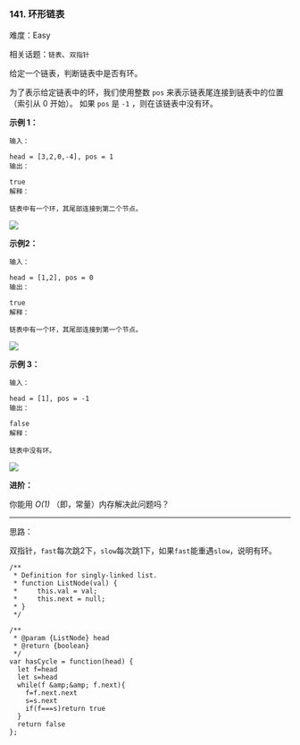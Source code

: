 ### 141. 环形链表

难度：Easy

相关话题：`链表`、`双指针`

给定一个链表，判断链表中是否有环。



为了表示给定链表中的环，我们使用整数  `pos`  来表示链表尾连接到链表中的位置（索引从 0 开始）。 如果  `pos`  是  `-1` ，则在该链表中没有环。







**示例 1：** 





```
输入：

head = [3,2,0,-4], pos = 1
输出：

true
解释：

链表中有一个环，其尾部连接到第二个节点。

```


![](https://assets.leetcode-cn.com/aliyun-lc-upload/uploads/2018/12/07/circularlinkedlist.png)




**示例2：** 





```
输入：

head = [1,2], pos = 0
输出：

true
解释：

链表中有一个环，其尾部连接到第一个节点。

```


![](https://assets.leetcode-cn.com/aliyun-lc-upload/uploads/2018/12/07/circularlinkedlist_test2.png)




**示例 3：** 





```
输入：

head = [1], pos = -1
输出：

false
解释：

链表中没有环。

```


![](https://assets.leetcode-cn.com/aliyun-lc-upload/uploads/2018/12/07/circularlinkedlist_test3.png)








**进阶：** 



你能用 *O(1)* （即，常量）内存解决此问题吗？




-----

思路：

双指针，`fast`每次跳2下，`slow`每次跳1下，如果`fast`能重遇`slow`，说明有环。


```
/**
 * Definition for singly-linked list.
 * function ListNode(val) {
 *     this.val = val;
 *     this.next = null;
 * }
 */

/**
 * @param {ListNode} head
 * @return {boolean}
 */
var hasCycle = function(head) {
  let f=head
  let s=head
  while(f &amp;&amp; f.next){
    f=f.next.next
    s=s.next
    if(f===s)return true
  }
  return false
};



```

